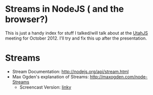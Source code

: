 Streams in NodeJS ( and the browser?)
===

This is just a handy index for stuff I talked/will talk about at the
 [UtahJS][utah-js] meeting for October 2012. I'll try and fix this up after
 the presentation.

# Streams

* Stream Documentation: http://nodejs.org/api/stream.html
* Max Ogden's explanation of Streams: http://maxogden.com/node-Streams
  * Screencast Version: [linky][screencast-version]

[screencast-version]: http://www.youtube.com/watch?feature=player_embedded&v=tnXz4HigcoI#!
[utah-js]: http://www.utahjs.com
